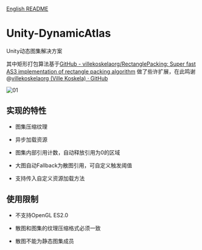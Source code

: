 [English README](./README.en.md)

# Unity-DynamicAtlas

Unity动态图集解决方案

其中矩形打包算法基于[GitHub - villekoskelaorg/RectanglePacking: Super fast AS3 implementation of rectangle packing algorithm](https://github.com/villekoskelaorg/RectanglePacking.git) 做了些许扩展，在此鸣谢@[villekoskelaorg (Ville Koskela) · GitHub](https://github.com/villekoskelaorg)

![01](Image~/01.png)

## 实现的特性

- 图集压缩纹理

- 异步加载资源

- 图集内部引用计数，自动释放引用为0的区域

- 大图自动Fallback为散图引用，可自定义触发阈值

- 支持传入自定义资源加载方法

## 使用限制

- 不支持OpenGL ES2.0

- 散图和图集的纹理压缩格式必须一致

- 散图不能为静态图集成员






